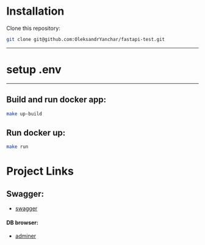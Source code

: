 
# Installation

Clone this repository:

```bash
git clone git@github.com:OleksandrYanchar/fastapi-test.git
```
---

# setup .env

---

## Build and run docker app:


```bash
make up-build
```

## Run docker up:

```bash
make run 
```


# Project Links

## Swagger:
- [swagger](http://localhost/api/docs/)

#### DB browser: 

- [adminer](http://localhost:5051/)

